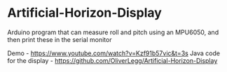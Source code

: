 # Artificial-Horizon-Display
Arduino program that can measure roll and pitch using an MPU6050, and then print these in the serial monitor 

Demo - https://www.youtube.com/watch?v=Kzf91b57vic&t=3s
Java code for the display - https://github.com/OliverLegg/Artificial-Horizon-Display
